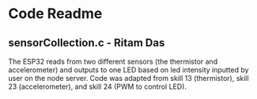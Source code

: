 # Code Readme

## sensorCollection.c - Ritam Das
The ESP32 reads from two different sensors (the thermistor and accelerometer) and outputs to one LED based on led intensity inputted by user on the node server. Code was adapted from skill 13 (thermistor), skill 23 (accelerometer), and skill 24 (PWM to control LED).

